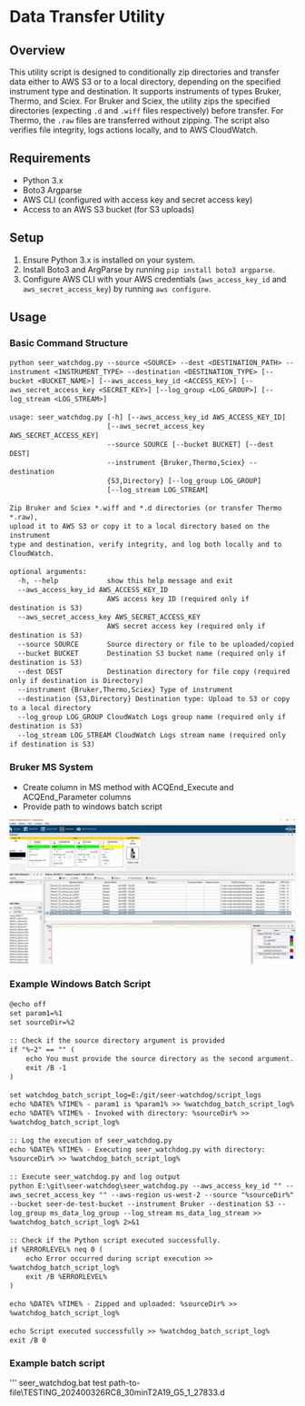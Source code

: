 # Data Transfer Utility

## Overview

This utility script is designed to conditionally zip directories and transfer data either to AWS S3 or to a local directory, depending on the specified instrument type and destination. It supports instruments of types Bruker, Thermo, and Sciex. For Bruker and Sciex, the utility zips the specified directories (expecting `.d` and `.wiff` files respectively) before transfer. For Thermo, the `.raw` files are transferred without zipping. The script also verifies file integrity, logs actions locally, and to AWS CloudWatch.

## Requirements

- Python 3.x
- Boto3 Argparse
- AWS CLI (configured with access key and secret access key)
- Access to an AWS S3 bucket (for S3 uploads)

## Setup

1. Ensure Python 3.x is installed on your system.
2. Install Boto3 and ArgParse by running `pip install boto3 argparse`.
3. Configure AWS CLI with your AWS credentials (`aws_access_key_id` and `aws_secret_access_key`) by running `aws configure`.

## Usage

### Basic Command Structure

```shell
python seer_watchdog.py --source <SOURCE> --dest <DESTINATION_PATH> --instrument <INSTRUMENT_TYPE> --destination <DESTINATION_TYPE> [--bucket <BUCKET_NAME>] [--aws_access_key_id <ACCESS_KEY>] [--aws_secret_access_key <SECRET_KEY>] [--log_group <LOG_GROUP>] [--log_stream <LOG_STREAM>]

usage: seer_watchdog.py [-h] [--aws_access_key_id AWS_ACCESS_KEY_ID]
                        [--aws_secret_access_key AWS_SECRET_ACCESS_KEY]
                        --source SOURCE [--bucket BUCKET] [--dest DEST]
                        --instrument {Bruker,Thermo,Sciex} --destination
                        {S3,Directory} [--log_group LOG_GROUP]
                        [--log_stream LOG_STREAM]

Zip Bruker and Sciex *.wiff and *.d directories (or transfer Thermo *.raw),
upload it to AWS S3 or copy it to a local directory based on the instrument
type and destination, verify integrity, and log both locally and to
CloudWatch.

optional arguments:
  -h, --help            show this help message and exit
  --aws_access_key_id AWS_ACCESS_KEY_ID
                        AWS access key ID (required only if destination is S3)
  --aws_secret_access_key AWS_SECRET_ACCESS_KEY
                        AWS secret access key (required only if destination is S3)
  --source SOURCE       Source directory or file to be uploaded/copied
  --bucket BUCKET       Destination S3 bucket name (required only if destination is S3)
  --dest DEST           Destination directory for file copy (required only if destination is Directory)
  --instrument {Bruker,Thermo,Sciex} Type of instrument
  --destination {S3,Directory} Destination type: Upload to S3 or copy to a local directory
  --log_group LOG_GROUP CloudWatch Logs group name (required only if destination is S3)
  --log_stream LOG_STREAM CloudWatch Logs stream name (required only if destination is S3)
```


### Bruker MS System

- Create column in MS method with  ACQEnd_Execute and ACQEnd_Parameter columns
- Provide path to windows batch script

![Example Image](resources/Bruker.PNG)

### Example Windows Batch Script

```
@echo off
set param1=%1
set sourceDir=%2

:: Check if the source directory argument is provided
if "%~2" == "" (
    echo You must provide the source directory as the second argument.
    exit /B -1
)

set watchdog_batch_script_log=E:/git/seer-watchdog/script_logs
echo %DATE% %TIME% - param1 is %param1% >> %watchdog_batch_script_log%
echo %DATE% %TIME% - Invoked with directory: %sourceDir% >> %watchdog_batch_script_log%

:: Log the execution of seer_watchdog.py
echo %DATE% %TIME% - Executing seer_watchdog.py with directory: %sourceDir% >> %watchdog_batch_script_log%

:: Execute seer_watchdog.py and log output
python E:\git\seer-watchdog\seer_watchdog.py --aws_access_key_id "" --aws_secret_access_key "" --aws-region us-west-2 --source "%sourceDir%" --bucket seer-de-test-bucket --instrument Bruker --destination S3 --log_group ms_data_log_group --log_stream ms_data_log_stream >> %watchdog_batch_script_log% 2>&1

:: Check if the Python script executed successfully.
if %ERRORLEVEL% neq 0 (
    echo Error occurred during script execution >> %watchdog_batch_script_log%
    exit /B %ERRORLEVEL%
)

echo %DATE% %TIME% - Zipped and uploaded: %sourceDir% >> %watchdog_batch_script_log%

echo Script executed successfully >> %watchdog_batch_script_log%
exit /B 0
```

### Example batch script
'''
seer_watchdog.bat test path-to-file\TESTING_202400326RC8_30minT2A19_G5_1_27833.d
```




